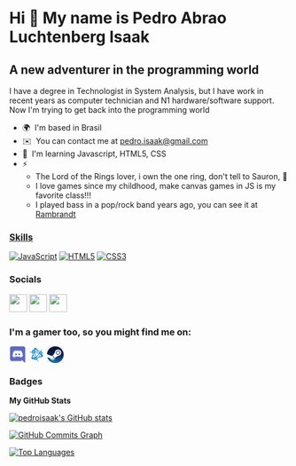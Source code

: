 
Hi 👋 My name is Pedro Abrao Luchtenberg Isaak
==============================================

A new adventurer in the programming world
-----------------------------------------

I have a degree in Technologist in System Analysis, but I have work in recent years as computer technician and N1 hardware/software support. Now I'm trying to get back into the programming world

* 🌍  I'm based in Brasil
* ✉️  You can contact me at [pedro.isaak@gmail.com](mailto:pedro.isaak@gmail.com)
* 🧠  I'm learning Javascript, HTML5, CSS
* ⚡   <ul>
        <li>The Lord of the Rings lover, i own the one ring, don't tell to Sauron, :shushing_face:
        <li>I love games since my childhood, make canvas games in JS is my favorite class!!!
        <li>I played bass in a pop/rock band years ago, you can see it at <a href="https://www.youtube.com/user/BandaRembrandt" target="_blank"                                     rel="noreferrer">Rambrandt
        </ul>

### Skills

<p align="left">
<a href="https://developer.mozilla.org/en-US/docs/Web/JavaScript" target="_blank" rel="noreferrer"><img src="https://raw.githubusercontent.com/danielcranney/readme-generator/main/public/icons/skills/javascript-colored.svg" width="36" height="36" alt="JavaScript" /></a>
<a href="https://developer.mozilla.org/en-US/docs/Glossary/HTML5" target="_blank" rel="noreferrer"><img src="https://raw.githubusercontent.com/danielcranney/readme-generator/main/public/icons/skills/html5-colored.svg" width="36" height="36" alt="HTML5" /></a>
<a href="https://www.w3.org/TR/CSS/#css" target="_blank" rel="noreferrer"><img src="https://raw.githubusercontent.com/danielcranney/readme-generator/main/public/icons/skills/css3-colored.svg" width="36" height="36" alt="CSS3" /></a>
</p>


### Socials

<p align="left"> <a href="https://www.github.com/pedroisaak" target="_blank" rel="noreferrer"><img src="https://raw.githubusercontent.com/danielcranney/readme-generator/main/public/icons/socials/github.svg" width="32" height="32" /></a> <a href="https://www.linkedin.com/in/pedro-isaak-a2242254" target="_blank" rel="noreferrer"><img src="https://raw.githubusercontent.com/danielcranney/readme-generator/main/public/icons/socials/linkedin.svg" width="32" height="32" /></a> <a href="https://www.twitter.com/pedroalisaak" target="_blank" rel="noreferrer"><img src="https://raw.githubusercontent.com/danielcranney/readme-generator/main/public/icons/socials/twitter.svg" width="32" height="32" /></a></p>


### I'm a gamer too, so you might find me on:
<a href="https://discord.gg/hmWEX5q4jH" target="blank"><img align="center" src="https://github.com/Pedroisaak/Programacao/blob/2efdcd5392e06c116c5705d7ab3e277a059c126a/Programacao/Cursos%20Udemy/Java%20Script/Curso%20Luiz%20Otavio%20Miranda/Testes/discord.png" height="30" /></a>
<a href="https://worldofwarcraft.com/en-us/character/us/azralon/luketemberg" target="blank"><img align="center" src="https://github.com/Pedroisaak/Programacao/blob/0b53ce7f87f64528007da405292ed4be128b2eee/Programacao/Cursos%20Udemy/Java%20Script/Curso%20Luiz%20Otavio%20Miranda/Testes/battlenet.png" height="30" /></a>
<a href="https://steamcommunity.com/profiles/76561198254442904/" target="blank"><img align="center" src="https://github.com/Pedroisaak/Programacao/blob/34abf35a88e30465cec3ac0f2c0c0325e54722ba/Programacao/Cursos%20Udemy/Java%20Script/Curso%20Luiz%20Otavio%20Miranda/Testes/steam.png" height="30" /></a> 

### Badges

<b>My GitHub Stats</b>

<a href="http://www.github.com/pedroisaak"><img src="https://github-readme-stats.vercel.app/api?username=pedroisaak&show_icons=true&hide=&count_private=true&title_color=0891b2&text_color=ffffff&icon_color=0891b2&bg_color=1c1917&hide_border=true&show_icons=true" alt="pedroisaak's GitHub stats" /></a>

<a href="http://www.github.com/pedroisaak"><img src="https://activity-graph.herokuapp.com/graph?username=pedroisaak&bg_color=1c1917&color=ffffff&line=0891b2&point=ffffff&area_color=1c1917&area=true&hide_border=true&custom_title=GitHub%20Commits%20Graph" alt="GitHub Commits Graph" /></a>

<a href="https://github.com/pedroisaak" align="left"><img src="https://github-readme-stats.vercel.app/api/top-langs/?username=pedroisaak&langs_count=10&title_color=0891b2&text_color=ffffff&icon_color=0891b2&bg_color=1c1917&hide_border=true&locale=en&custom_title=Top%20%Languages" alt="Top Languages" /></a>



